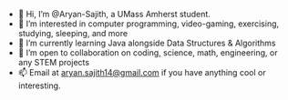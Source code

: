 - 👋 Hi, I’m @Aryan-Sajith, a UMass Amherst student.
- 👀 I’m interested in computer programming, video-gaming, exercising, studying, sleeping, and more
- 🌱 I’m currently learning Java alongside Data Structures & Algorithms
- 💞️ I’m open to collaboration on coding, science, math, engineering, or any STEM projects
- 📫 Email at aryan.sajith14@gmail.com if you have anything cool or interesting.

<!---
Aryan-Sajith/Aryan-Sajith is a ✨ special ✨ repository because its `README.md` (this file) appears on your GitHub profile.
You can click the Preview link to take a look at your changes.
--->
